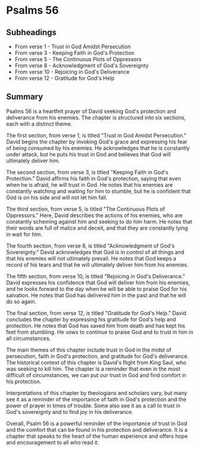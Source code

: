 # Psalms 56

## Subheadings

* From verse 1 - Trust in God Amidst Persecution
* From verse 3 - Keeping Faith in God's Protection
* From verse 5 - The Continuous Plots of Oppressors
* From verse 8 - Acknowledgment of God's Sovereignty
* From verse 10 - Rejoicing in God's Deliverance
* From verse 12 - Gratitude for God's Help

## Summary

Psalms 56 is a heartfelt prayer of David seeking God's protection and deliverance from his enemies. The chapter is structured into six sections, each with a distinct theme.

The first section, from verse 1, is titled "Trust in God Amidst Persecution." David begins the chapter by invoking God's grace and expressing his fear of being consumed by his enemies. He acknowledges that he is constantly under attack, but he puts his trust in God and believes that God will ultimately deliver him.

The second section, from verse 3, is titled "Keeping Faith in God's Protection." David affirms his faith in God's protection, saying that even when he is afraid, he will trust in God. He notes that his enemies are constantly watching and waiting for him to stumble, but he is confident that God is on his side and will not let him fall.

The third section, from verse 5, is titled "The Continuous Plots of Oppressors." Here, David describes the actions of his enemies, who are constantly scheming against him and seeking to do him harm. He notes that their words are full of malice and deceit, and that they are constantly lying in wait for him.

The fourth section, from verse 8, is titled "Acknowledgment of God's Sovereignty." David acknowledges that God is in control of all things and that his enemies will not ultimately prevail. He notes that God keeps a record of his tears and that he will ultimately deliver him from his enemies.

The fifth section, from verse 10, is titled "Rejoicing in God's Deliverance." David expresses his confidence that God will deliver him from his enemies, and he looks forward to the day when he will be able to praise God for his salvation. He notes that God has delivered him in the past and that he will do so again.

The final section, from verse 12, is titled "Gratitude for God's Help." David concludes the chapter by expressing his gratitude for God's help and protection. He notes that God has saved him from death and has kept his feet from stumbling. He vows to continue to praise God and to trust in him in all circumstances.

The main themes of this chapter include trust in God in the midst of persecution, faith in God's protection, and gratitude for God's deliverance. The historical context of this chapter is David's flight from King Saul, who was seeking to kill him. The chapter is a reminder that even in the most difficult of circumstances, we can put our trust in God and find comfort in his protection.

Interpretations of this chapter by theologians and scholars vary, but many see it as a reminder of the importance of faith in God's protection and the power of prayer in times of trouble. Some also see it as a call to trust in God's sovereignty and to find joy in his deliverance.

Overall, Psalm 56 is a powerful reminder of the importance of trust in God and the comfort that can be found in his protection and deliverance. It is a chapter that speaks to the heart of the human experience and offers hope and encouragement to all who read it.